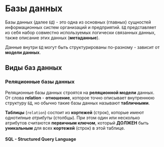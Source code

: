 # Базы данных

Базы данных (далее `БД`) - это одна из основных (главных) сущностей информационных систем организаций и предприятий. `БД` представляет из себя набор совместно используемых логически связанных данных, также описание этих данных (**метаданные**).

Данные внутри `БД` могут быть структурированы по-разному - зависит от **модели данных**.
## Виды баз данных

### Реляционные базы данных

Реляционные базы данных строятся на **реляционной модели** данных. От слова **relation** - **отношение**, которое точно описывает внутреннюю структуру `БД`, но обычно такие базы данных называют **табличными**. 

**Таблицы** (`relation`) состоит из **кортежей** (строк), которые имеют однотипные *атрибуты* (столбцы). При этом один или несколько атрибутов считаются **первичным ключом**, который **ДОЛЖЕН** быть **уникальным** для всех **кортежей** (строк) в этой таблице.


#### SQL - Structured Query Language
